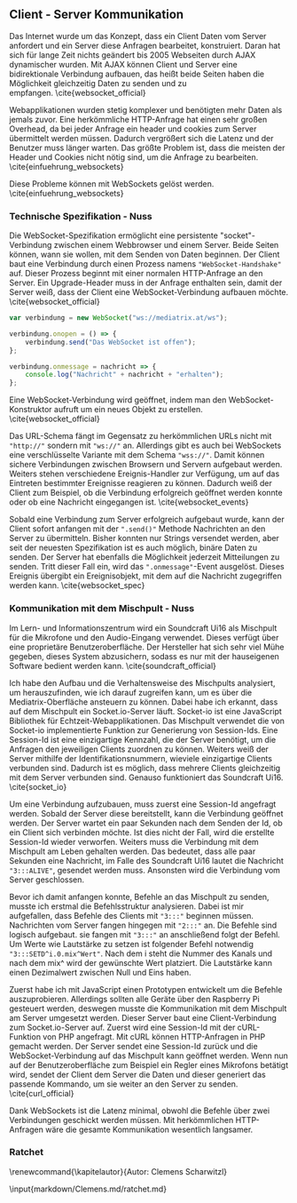 ## Client - Server Kommunikation

Das Internet wurde um das Konzept, dass ein Client Daten vom Server anfordert und ein Server diese Anfragen bearbeitet, konstruiert. Daran hat sich für lange Zeit nichts geändert bis 2005 Webseiten durch AJAX dynamischer wurden. Mit AJAX können Client und Server eine bidirektionale Verbindung aufbauen, das heißt beide Seiten haben die Möglichkeit gleichzeitig Daten zu senden und zu empfangen. \cite{websocket_official}

Webapplikationen wurden stetig komplexer und benötigten mehr Daten als jemals zuvor. Eine herkömmliche HTTP-Anfrage hat einen sehr großen Overhead, da bei jeder Anfrage ein header und cookies zum Server übermittelt werden müssen. Dadurch vergrößert sich die Latenz und der Benutzer muss länger warten. Das größte Problem ist, dass die meisten der Header und Cookies nicht nötig sind, um die Anfrage zu bearbeiten. \cite{einfuehrung_websockets}

Diese Probleme können mit WebSockets gelöst werden. \cite{einfuehrung_websockets}

### Technische Spezifikation - Nuss

Die WebSocket-Spezifikation ermöglicht eine persistente "socket"-Verbindung zwischen einem Webbrowser und einem Server. Beide Seiten können, wann sie wollen, mit dem Senden von Daten beginnen. Der Client baut eine Verbindung durch einen Prozess namens `"WebSocket-Handshake"` auf. Dieser Prozess beginnt mit einer normalen HTTP-Anfrage an den Server. Ein Upgrade-Header muss in der Anfrage enthalten sein, damit der Server weiß, dass der Client eine WebSocket-Verbindung aufbauen möchte. \cite{websocket_official}

```javascript
var verbindung = new WebSocket("ws://mediatrix.at/ws");

verbindung.onopen = () => {
	verbindung.send("Das WebSocket ist offen");
};

verbindung.onmessage = nachricht => {
	console.log("Nachricht" + nachricht + "erhalten");
};
```

Eine WebSocket-Verbindung wird geöffnet, indem man den WebSocket-Konstruktor aufruft um ein neues Objekt zu erstellen. \cite{websocket_official}

Das URL-Schema fängt im Gegensatz zu herkömmlichen URLs nicht mit `"http://"` sondern mit `"ws://"` an. Allerdings gibt es auch bei WebSockets eine verschlüsselte Variante mit dem Schema `"wss://"`. Damit können sichere Verbindungen zwischen Browsern und Servern aufgebaut werden. Weiters stehen verschiedene Ereignis-Handler zur Verfügung, um auf das Eintreten bestimmter Ereignisse reagieren zu können. Dadurch weiß der Client zum Beispiel, ob die Verbindung erfolgreich geöffnet werden konnte oder ob eine Nachricht eingegangen ist. \cite{websocket_events}

Sobald eine Verbindung zum Server erfolgreich aufgebaut wurde, kann der Client sofort anfangen mit der `".send()"` Methode Nachrichten an den Server zu übermitteln. Bisher konnten nur Strings versendet werden, aber seit der neuesten Spezifikation ist es auch möglich, binäre Daten zu senden. Der Server hat ebenfalls die Möglichkeit jederzeit Mitteilungen zu senden. Tritt dieser Fall ein, wird das `".onmessage"`-Event ausgelöst. Dieses Ereignis übergibt ein Ereignisobjekt, mit dem auf die Nachricht zugegriffen werden kann. \cite{websocket_spec}

### Kommunikation mit dem Mischpult - Nuss

Im Lern- und Informationszentrum wird ein Soundcraft Ui16 als Mischpult für die Mikrofone und den Audio-Eingang verwendet. Dieses verfügt über eine proprietäre Benutzeroberfläche. Der Hersteller hat sich sehr viel Mühe gegeben, dieses System abzusichern, sodass es nur mit der hauseigenen Software bedient werden kann. \cite{soundcraft_official}

Ich habe den Aufbau und die Verhaltensweise des Mischpults analysiert, um herauszufinden, wie ich darauf zugreifen kann, um es über die Mediatrix-Oberfläche ansteuern zu können. Dabei habe ich erkannt, dass auf dem Mischpult ein Socket.io-Server läuft. Socket-io ist eine JavaScript Bibliothek für Echtzeit-Webapplikationen. Das Mischpult verwendet die von Socket-io implementierte Funktion zur Generierung von Session-Ids. Eine Session-Id ist eine einzigartige Kennzahl, die der Server benötigt, um die Anfragen den jeweiligen Clients zuordnen zu können. Weiters weiß der Server mithilfe der Identifikationsnummern, wieviele einzigartige Clients verbunden sind. Dadurch ist es möglich, dass mehrere Clients gleichzeitig mit dem Server verbunden sind. Genauso funktioniert das Soundcraft Ui16. \cite{socket_io}

Um eine Verbindung aufzubauen, muss zuerst eine Session-Id angefragt werden. Sobald der Server diese bereitstellt, kann die Verbindung geöffnet werden. Der Server wartet ein paar Sekunden nach dem Senden der Id, ob ein Client sich verbinden möchte. Ist dies nicht der Fall, wird die erstellte Session-Id wieder verworfen. Weiters muss die Verbindung mit dem Mischpult am Leben gehalten werden. Das bedeutet, dass alle paar Sekunden eine Nachricht, im Falle des Soundcraft Ui16 lautet die Nachricht `"3:::ALIVE"`, gesendet werden muss. Ansonsten wird die Verbindung vom Server geschlossen.

Bevor ich damit anfangen konnte, Befehle an das Mischpult zu senden, musste ich erstmal die Befehlsstruktur analysieren. Dabei ist mir aufgefallen, dass Befehle des Clients mit `"3:::"` beginnen müssen. Nachrichten vom Server fangen hingegen mit `"2:::"` an. Die Befehle sind logisch aufgebaut. sie fangen mit `"3:::"` an anschließend folgt der Befehl. Um Werte wie Lautstärke zu setzen ist folgender Befehl notwendig `"3:::SETD^i.0.mix^Wert"`. Nach dem i steht die Nummer des Kanals und nach dem mix^ wird der gewünschte Wert platziert. Die Lautstärke kann einen Dezimalwert zwischen Null und Eins haben.

Zuerst habe ich mit JavaScript einen Prototypen entwickelt um die Befehle auszuprobieren. Allerdings sollten alle Geräte über den Raspberry Pi gesteuert werden, deswegen musste die Kommunikation mit dem Mischpult am Server umgesetzt werden. Dieser Server baut eine Client-Verbindung zum Socket.io-Server auf. Zuerst wird eine Session-Id mit der cURL-Funktion von PHP angefragt. Mit cURL können HTTP-Anfragen in PHP gemacht werden. Der Server sendet eine Session-Id zurück und die WebSocket-Verbindung auf das Mischpult kann geöffnet werden. Wenn nun auf der Benutzeroberfläche zum Beispiel ein Regler eines Mikrofons betätigt wird, sendet der Client dem Server die Daten und dieser generiert das passende Kommando, um sie weiter an den Server zu senden. \cite{curl_official}

Dank WebSockets ist die Latenz minimal, obwohl die Befehle über zwei Verbindungen geschickt werden müssen. Mit herkömmlichen HTTP-Anfragen wäre die gesamte Kommunikation wesentlich langsamer.

### Ratchet

\renewcommand{\kapitelautor}{Autor: Clemens Scharwitzl}

\input{markdown/Clemens.md/ratchet.md}
